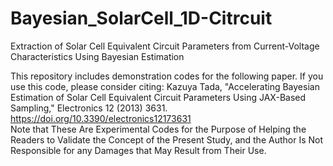 # Bayesian_SolarCell_1D-Citrcuit
Extraction of Solar Cell Equivalent Circuit Parameters from Current-Voltage Characteristics Using Bayesian Estimation

This repository includes demonstration codes for the following paper. If you use this code, please consider citing:
Kazuya Tada, "Accelerating Bayesian Estimation of Solar Cell Equivalent Circuit Parameters Using JAX-Based Sampling," Electronics 12 (2013) 3631. 
https://doi.org/10.3390/electronics12173631<br>
Note that These Are Experimental Codes for the Purpose of Helping the Readers to Validate the Concept of the Present Study, and the Author Is Not Responsible for any Damages that May Result from Their Use.
